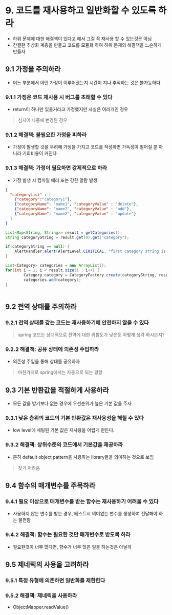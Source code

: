 # 9. 코드를 재사용하고 일반화할 수 있도록 하라
* 하위 문제에 대한 해결책이 있다고 해서 그걸 꼭 재사용 할 수 있는것은 아님
* 간결한 추상화 계층을 만들고 코드를 모듈화 하여 하위 문제의 해결책을 느슨하게 만들자
## 9.1 가정을 주의하라
* 어느 부분에서 어떤 가정이 이루어졌는지 시간이 지나 추적하는 것은 불가능하다
### 9.1.1 가정은 코드 재사용 시 버그를 초래할 수 있다
* return이 하나만 있을거라고 가정했지만 사실은 여러개인 경우
> 심지어 나중에 변경된 경우
### 9.1.2 해결책: 불필요한 가정을 피하라
* 가정이 발생할 것을 우려해 가정을 가지고 코드를 작성하면 가독성이 떨어질 뿐 아니라 기회비용이 커진다
### 9.1.3 해결책: 가정이 필요하면 강제적으로 하라
* 가정 발생 시 컴파일 에러 또는 강한 알람 발생
```json
{
  "categoryList" : [
    {"category":"category1"},
    {"categoryName": "name1", "categoryValue" : "delete"},
    {"categoryName": "name2", "categoryValue" : "add"},
    {"categoryName": "name2", "categoryValue" : "update"}
  ]
}
```

```java
List<Map<String, String>> result = getCategories();
String categoryString = result.get(0).get("category");

if(categoryString == null) {
    AlertHandler.alert(AlertLevel.CIRITICAL, "first category string is null");
}

List<Category> categories = new ArrayList();
for(int i = 1; i < result.size() ; i++) {
        Category category = CategoryFactory.create(categoryString, result.get(i));
        categories.add(category);
}
 
```
## 9.2 전역 상태를 주의하라
### 9.2.1 전역 상태를 갖는 코드는 재사용하기에 안전하지 않을 수 있다
> spring 코드는 상대적으로 전역에 대한 위험도가 낮은듯 어떻게 생각 하시는지?
### 9.2.2 해결책: 공유 상태에 의존성 주입하라
* 의존성 주입을 통해 상태를 공유하자
> 마찬가지로 spring에서는 자동으로 되는 경향
## 9.3 기본 반환값을 적절하게 사용하라
* 모든 값을 받기보다 없는 경우에 우선순위가 높은 기본 값을 주자
### 9.3.1 낮은 층위의 코드의 기본 반환값은 재사용성을 해칠 수 있다
* low level에 세팅된 기본 값은 재사용을 어렵게 만든다.
### 9.3.2 해결책: 상위수준의 코드에서 기본값을 제공하라
* 흔히 default object pattern을 사용하는 library들을 의미하는 것으로 보임
> 찾기 어려움

## 9.4 함수의 매개변수를 주목하라
### 9.4.1 필요 이상으로 매개변수를 받는 함수는 재사용하기 어려울 수 있다
* 사용하지 않는 변수를 받는 경우, 테스트시 의미없는 변수를 생성하여 전달해야 하는 불편함
### 9.4.2 해결책: 함수는 필요한 것만 매개변수로 받도록 하라
* 필요한것이 너무 많다면, 함수가 너무 많은 일을 하는것은 아닐까

## 9.5 제네릭의 사용을 고려하라
### 9.5.1 특정 유형에 의존하면 일반화를 제한한다
### 9.5.2 해결책: 제네릭을 사용하라
* ObjectMapper.readValue()